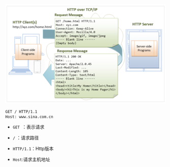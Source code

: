 <img src="https://raw.githubusercontent.com/ywyg/photo/main/image-20230316191422283.png" alt="image-20230316191422283" style="zoom:50%;" />

```http
GET / HTTP/1.1
Host: www.sina.com.cn
```

- `GET `：表示请求
- `/` ：请求路径
- `HTTP/1.1`：Http版本

- `Host`:请求主机地址


